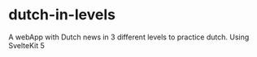 # dutch-in-levels
A webApp with Dutch news in 3 different levels to practice dutch. Using SvelteKit 5
